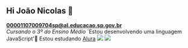 ## Hi João Nicolas 👋
**00001107009704sp@al.educacao.sp.gov.br**  
_Cursando o 3º do Ensino Médio_
´Estou desenvolvendo uma linguagem JavaScript'🖤
Estou estudando [Alura](https://alura.com.br)
![](https://media.tenor.com/qNUwtaQCriMAAAAi/lihkg-sunglasses.gif)
![](https://media1.tenor.com/m/_Cel02xMJ18AAAAC/beavis-and-butthead-headbang.gif)
